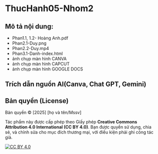 # ThucHanh05-Nhom2
## Mô tả nội dung:
- Phan1.1, 1.2- Hoàng Anh.pdf   
- Phan2.1-Duy.png
- Phan2.2-Duy.mp4
- Phan3.1-Danh-index.html
- ảnh chụp màn hình CANVA
- ảnh chụp màn hình CAPCUT
- ảnh chụp màn hình GOOGLE DOCS

## Trích dẫn nguồn AI(Canva, Chat GPT, Gemini)
## Bản quyền (License)

Bản quyền © [2025] [họ và tên/Mssv]

Tác phẩm này được cấp phép theo Giấy phép **Creative Commons Attribution 4.0 International (CC BY 4.0)**.
Bạn được quyền sử dụng, chia sẻ, và chỉnh sửa cho mục đích thương mại, với điều kiện phải ghi công tác giả.

[![CC BY 4.0][cc-by-shield]][cc-by]

[cc-by-shield]: https://img.shields.io/badge/License-CC%20BY%204.0-lightgrey.svg
[cc-by]: http://creativecommons.org/licenses/by/4.0/
